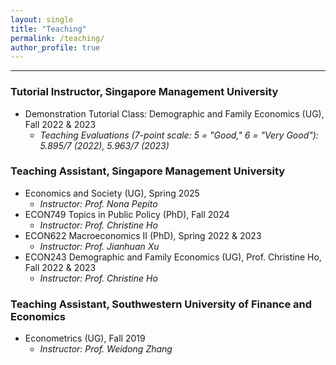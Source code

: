 ```yaml
---
layout: single
title: "Teaching"
permalink: /teaching/
author_profile: true
---
```


------
### Tutorial Instructor, Singapore Management University
- Demonstration Tutorial Class: Demographic and Family Economics (UG), Fall 2022 & 2023
  - _Teaching Evaluations (7-point scale: 5 = "Good," 6 = "Very Good"): 5.895/7 (2022), 5.963/7 (2023)_

### Teaching Assistant, Singapore Management University
- Economics and Society (UG), Spring 2025
  -  _Instructor: Prof. Nona Pepito_
- ECON749 Topics in Public Policy (PhD), Fall 2024
  -  _Instructor: Prof. Christine Ho_
- ECON622 Macroeconomics II (PhD), Spring 2022 & 2023
  - _Instructor: Prof. Jianhuan Xu_ 
- ECON243 Demographic and Family Economics (UG), Prof. Christine Ho, Fall 2022 & 2023
  -  _Instructor: Prof. Christine Ho_

### Teaching Assistant, Southwestern University of Finance and Economics
- Econometrics (UG), Fall 2019
  - _Instructor: Prof. Weidong Zhang_  
